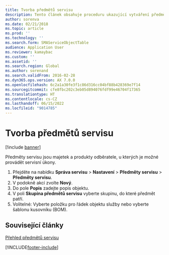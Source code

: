 ```yaml
---
title: Tvorba předmětů servisu
description: Tento článek obsahuje proceduru ukazující vytváření předmětů servisu.
author: sorenva
ms.date: 02/21/2018
ms.topic: article
ms.prod: ''
ms.technology: ''
ms.search.form: SMAServiceObjectTable
audience: Application User
ms.reviewer: kamaybac
ms.custom: ''
ms.assetid: ''
ms.search.region: Global
ms.author: sorenand
ms.search.validFrom: 2016-02-28
ms.dyn365.ops.version: AX 7.0.0
ms.openlocfilehash: 6c2a1a30fe3f1c86d316cc04bf88b428369e7f14
ms.sourcegitcommit: cfe8fbc202c3eb05d894076fdf99e46704f17365
ms.translationtype: HT
ms.contentlocale: cs-CZ
ms.lasthandoff: 06/15/2022
ms.locfileid: "9014785"
---
```

# <a name="create-service-objects"></a>Tvorba předmětů servisu  

[!include [banner](../includes/banner.md)]

Předměty servisu jsou majetek a produkty odběratele, u kterých je možné provádět servisní úkony.

1. Přejděte na nabídku **Správa servisu** \> **Nastavení** \> **Předměty servisu** \> **Předměty servisu**.
2. V podokně akcí zvolte **Nový**.
3. Do pole **Popis** zadejte popis objektu. 
4. V poli **Skupina předmětů servisu** vyberte skupinu, do které předmět patří.
5. Volitelné: Vyberte položku pro řádek objektu služby nebo vyberte šablonu kusovníku (BOM).

## <a name="related-articles"></a>Související články

[Přehled předmětů servisu](service-objects.md)





[!INCLUDE[footer-include](../../includes/footer-banner.md)]